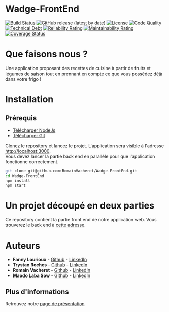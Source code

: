 # Wadge-FrontEnd

[![Build Status](https://img.shields.io/travis/com/RomainVacheret/Wadge-FrontEnd/master)](https://travis-ci.com/github/RomainVacheret/Wadge-FrontEnd)
![GitHub release (latest by date)](https://img.shields.io/github/v/release/RomainVacheret/Wadge-FrontEnd)
[![License](https://img.shields.io/github/license/RomainVacheret/Wadge-FrontEnd.svg?style=flat-square)](LICENSE)
[![Code Quality](https://sonarcloud.io/api/project_badges/measure?project=RomainVacheret_Wadge-FrontEnd&metric=alert_status)](https://sonarcloud.io/dashboard?id=RomainVacheret_Wadge-FrontEnd)
[![Technical Debt](https://sonarcloud.io/api/project_badges/measure?project=RomainVacheret_Wadge-FrontEnd&metric=sqale_index)](https://sonarcloud.io/dashboard?id=RomainVacheret_Wadge-FrontEnd)
[![Reliability Rating](https://sonarcloud.io/api/project_badges/measure?project=RomainVacheret_Wadge-FrontEnd&metric=reliability_rating)](https://sonarcloud.io/dashboard?id=RomainVacheret_Wadge-FrontEnd)
[![Maintainability Rating](https://sonarcloud.io/api/project_badges/measure?project=RomainVacheret_Wadge-FrontEnd&metric=sqale_rating)](https://sonarcloud.io/dashboard?id=RomainVacheret_Wadge-FrontEnd)
[![Coverage Status](https://coveralls.io/repos/github/RomainVacheret/Wadge-FrontEnd/badge.svg?branch=master)](https://coveralls.io/github/RomainVacheret/Wadge-FrontEnd?branch=master)

# Que faisons nous ?
Une application proposant des recettes de cuisine à partir de fruits et légumes de saison tout en prennant en compte ce que vous possédez déjà dans votre frigo !

# Installation
## Prérequis

* [Télécharger NodeJs](https://nodejs.org/en/download/)
* [Télécharger Git](https://git-scm.com/downloads)

Clonez le repository et lancez le projet. 
L'application sera visible à l'adresse [http://localhost:3000](http://localhost:3000). <br>
Vous devez lancer la partie back end en parallèle pour que l'application fonctionne correctement.
```Bash
git clone git@github.com:RomainVacheret/Wadge-FrontEnd.git
cd Wadge-FrontEnd
npm install
npm start
```

# Un projet découpé en deux parties
Ce repository contient la partie front end de notre application web. Vous trouverez le back end à [cette adresse](https://github.com/RomainVacheret/Wadge-BackEnd).
# Auteurs
* **Fanny Lourioux** - [Github](https://github.com/FannyLourioux) - [LinkedIn](https://www.linkedin.com/in/fanny-lourioux-4744941a0/)
* **Trystan Roches** - [Github](https://github.com/Trystan4) - [LinkedIn](https://www.linkedin.com/in/trystan-roches-4a6ba0171/)
* **Romain Vacheret** - [Github](https://github.com/RomainVacheret) - [LinkedIn](https://www.linkedin.com/in/romain-vacheret-b58270189/)
* **Maodo Laba Sow** - [Github](https://github.com/sowJamndg) - [LinkedIn](https://www.linkedin.com/in/maodo-laba-sow-668244184/)

## Plus d'informations
Retrouvez notre [page de présentation](https://romainvacheret.github.io/Wadge-FrontEnd/)
